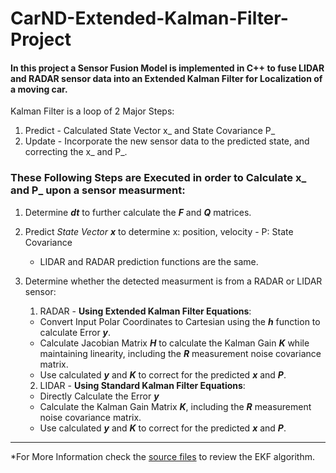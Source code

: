 # CarND-Extended-Kalman-Filter-Project

#### In this project a Sensor Fusion Model is implemented in C++ to fuse LIDAR and RADAR sensor data into an Extended Kalman Filter for Localization of a moving car.

Kalman Filter is a loop of 2 Major Steps:
1. Predict - Calculated State Vector x_ and State Covariance P_
2. Update - Incorporate the new sensor data to the predicted state, and correcting the x_ and P_.

### These Following Steps are Executed in order to Calculate x_ and P_ upon a sensor measurment:
1. Determine ***dt*** to further calculate the ***F*** and ***Q*** matrices.
2. Predict *State Vector **x*** to determine x: position, velocity - P: State Covariance
      * LIDAR and RADAR prediction functions are the same.

3. Determine whether the detected measurment is from a RADAR or LIDAR sensor:
    1. RADAR - **Using Extended Kalman Filter Equations**:
    
     * Convert Input Polar Coordinates to Cartesian using the ***h*** function to calculate Error ***y***.
     * Calculate Jacobian Matrix ***H*** to calculate the Kalman Gain ***K*** while maintaining linearity, including the ***R*** measurement noise covariance matrix.
     * Use calculated ***y*** and ***K*** to correct for the predicted ***x*** and ***P***.
   
   2. LIDAR - **Using Standard Kalman Filter Equations**:
    * Directly Calculate the Error ***y***
    * Calculate the Kalman Gain Matrix ***K***, including the ***R*** measurement noise covariance matrix.
    * Use calculated ***y*** and ***K*** to correct for the predicted ***x*** and ***P***. 

---

*For More Information check the [source files](./src) to review the EKF algorithm. 
